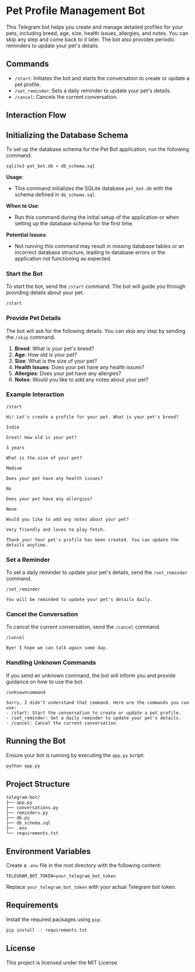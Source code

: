 # Pet Profile Management Bot

This Telegram bot helps you create and manage detailed profiles for your pets, including breed, age, size, health issues, allergies, and notes. You can skip any step and come back to it later. The bot also provides periodic reminders to update your pet's details.

## Commands

- `/start`: Initiates the bot and starts the conversation to create or update a pet profile.
- `/set_reminder`: Sets a daily reminder to update your pet's details.
- `/cancel`: Cancels the current conversation.

## Interaction Flow

## Initializing the Database Schema

To set up the database schema for the Pet Bot application, run the following command:

```text
sqlite3 pet_bot.db < db_schema.sql
```


**Usage**:
- This command initializes the SQLite database `pet_bot.db` with the schema defined in `db_schema.sql`.

**When to Use**:
- Run this command during the initial setup of the application or when setting up the database schema for the first time.

**Potential Issues**:
- Not running this command may result in missing database tables or an incorrect database structure, leading to database errors or the application not functioning as expected.

### Start the Bot

To start the bot, send the `/start` command. The bot will guide you through providing details about your pet.

```text
/start
```

### Provide Pet Details

The bot will ask for the following details. You can skip any step by sending the `/skip` command.

1. **Breed**: What is your pet's breed?
2. **Age**: How old is your pet?
3. **Size**: What is the size of your pet?
4. **Health Issues**: Does your pet have any health issues?
5. **Allergies**: Does your pet have any allergies?
6. **Notes**: Would you like to add any notes about your pet?

### Example Interaction

```text
/start
```

```text
Hi! Let's create a profile for your pet. What is your pet's breed?
```

```text
Indie
```

```text
Great! How old is your pet?
```

```text
3 years
```

```text
What is the size of your pet?
```

```text
Medium
```

```text
Does your pet have any health issues?
```

```text
No
```

```text
Does your pet have any allergies?
```

```text
None
```

```text
Would you like to add any notes about your pet?
```

```text
Very friendly and loves to play fetch.
```

```text
Thank you! Your pet's profile has been created. You can update the details anytime.
```

### Set a Reminder

To set a daily reminder to update your pet's details, send the `/set_reminder` command.

```text
/set_reminder
```

```text
You will be reminded to update your pet's details daily.
```

### Cancel the Conversation

To cancel the current conversation, send the `/cancel` command.

```text
/cancel
```

```text
Bye! I hope we can talk again some day.
```

### Handling Unknown Commands

If you send an unknown command, the bot will inform you and provide guidance on how to use the bot.

```text
/unknowncommand
```

```text
Sorry, I didn't understand that command. Here are the commands you can use:
- /start: Start the conversation to create or update a pet profile.
- /set_reminder: Set a daily reminder to update your pet's details.
- /cancel: Cancel the current conversation.
```

## Running the Bot

Ensure your bot is running by executing the `app.py` script:

```sh
python app.py
```

## Project Structure

```
telegram-bot/
├── app.py
├── conversations.py
├── reminders.py
├── db.py
├── db_schema.sql
├── .env
└── requirements.txt
```

## Environment Variables

Create a `.env` file in the root directory with the following content:

```
TELEGRAM_BOT_TOKEN=your_telegram_bot_token
```

Replace `your_telegram_bot_token` with your actual Telegram bot token.

## Requirements

Install the required packages using `pip`:

```sh
pip install -r requirements.txt
```

## License

This project is licensed under the MIT License.
